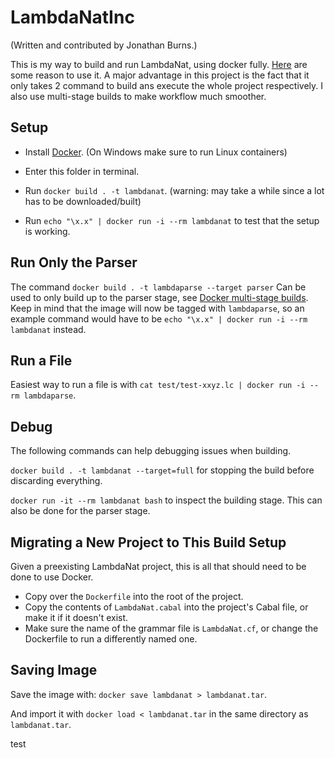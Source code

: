 # LambdaNatInc

(Written and contributed by Jonathan Burns.)

This is my way to build and run LambdaNat, using docker fully. [Here](https://apiumhub.com/tech-blog-barcelona/top-benefits-using-docker/)
are some reason to use it. A major advantage in this project is the fact that it only takes 2 command to build ans execute
the whole project respectively. I also use multi-stage builds to make workflow much smoother.

## Setup

- Install [Docker](https://docs.docker.com/install/). (On Windows make sure to run Linux containers)

- Enter this folder in terminal.

- Run `docker build . -t lambdanat`. (warning: may take a while since a lot has to be downloaded/built)

- Run `echo "\x.x" | docker run -i --rm lambdanat` to test that the setup is working.

## Run Only the Parser

The command `docker build . -t lambdaparse --target parser`
Can be used to only build up to the parser stage, see [Docker multi-stage builds](https://docs.docker.com/develop/develop-images/multistage-build/). Keep in mind that the image will now be tagged with `lambdaparse`,
 so an example command would have to be `echo "\x.x" | docker run -i --rm lambdanat` instead.

## Run a File

Easiest way to run a file is with `cat test/test-xxyz.lc | docker run -i --rm lambdaparse`.

## Debug

The following commands can help debugging issues when building.

`docker build . -t lambdanat --target=full` for stopping the build before discarding everything.

`docker run -it --rm lambdanat bash` to inspect the building stage. This can also be done for the parser stage.

## Migrating a New Project to This Build Setup

Given a preexisting LambdaNat project, this is all that should need to be done to use Docker.

- Copy over the `Dockerfile` into the root of the project.
- Copy the contents of `LambdaNat.cabal` into the project's Cabal file, or make it if it doesn't exist.
- Make sure the name of the grammar file is `LambdaNat.cf`, or change the Dockerfile to run a differently named one.

## Saving Image

Save the image with: `docker save lambdanat > lambdanat.tar`.

And import it with `docker load < lambdanat.tar` in the same directory as `lambdanat.tar`.

test
